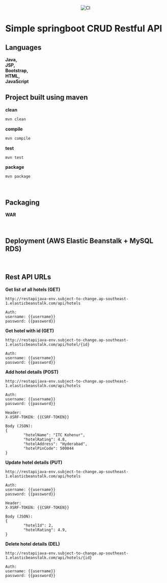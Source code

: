 <p align="center"><img src="https://github.com/ManojCSE17/spring-rest-api-web/workflows/CICD%20pipeline/badge.svg?branch=master&event=push" alt="CI" /></p>

# Simple springboot CRUD Restful API

## Languages
<b>
Java,<br>
JSP,<br>
Bootstrap,<br>
HTML,<br>
JavaScript
</b>

<br>

## Project built using maven 

<b>clean</b><br/>

```cmd
mvn clean
```

<b>compile</b><br>

```cmd
mvn compile
```

<b>test</b><br>

```cmd
mvn test
```

<b>package</b><br>

```cmd
mvn package
```

<br>

## Packaging
<b>WAR</b>

<br>

## Deployment (AWS Elastic Beanstalk + MySQL RDS)

<br>

## Rest API URLs 

<b>Get list of all hotels (GET)</b><br/>

```
http://restapijava-env.subject-to-change.ap-southeast-1.elasticbeanstalk.com/api/hotels

Auth:
username: {{username}}
password: {{password}}
```

<b>Get hotel with id (GET)</b><br/>

```
http://restapijava-env.subject-to-change.ap-southeast-1.elasticbeanstalk.com/api/hotel/{id}

Auth:
username: {{username}}
password: {{password}}
```

<b>Add hotel details (POST)</b><br/>

```
http://restapijava-env.subject-to-change.ap-southeast-1.elasticbeanstalk.com/api/hotels

Auth:
username: {{username}}
password: {{password}}

Header:
X-XSRF-TOKEN: {{CSRF-TOKEN}}

Body (JSON):
{
        "hotelName": "ITC Kohenur",
        "hotelRating": 4.8,
        "hotelAddress": "Hyderabad",
        "hotelPinCode": 500044
}
```

<b>Update hotel details (PUT)</b><br/>

```
http://restapijava-env.subject-to-change.ap-southeast-1.elasticbeanstalk.com/api/hotels

Auth:
username: {{username}}
password: {{password}}

Header:
X-XSRF-TOKEN: {{CSRF-TOKEN}}

Body (JSON):
{
        "hotelId": 2,
        "hotelRating": 4.9,
}
```

<b>Delete hotel details (DEL)</b><br/>

```
http://restapijava-env.subject-to-change.ap-southeast-1.elasticbeanstalk.com/api/hotels/{id}

Auth:
username: {{username}}
password: {{password}}
```
